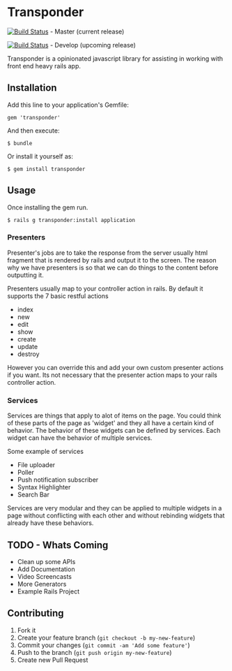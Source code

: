 # Transponder
[![Build Status](https://travis-ci.org/artellectual/transponder.png?branch=master)](https://travis-ci.org/artellectual/transponder) - Master (current release)

[![Build Status](https://travis-ci.org/artellectual/transponder.png?branch=develop)](https://travis-ci.org/artellectual/transponder) - Develop (upcoming release)

Transponder is a opinionated javascript library for assisting in working with front end heavy rails app.

## Installation

Add this line to your application's Gemfile:

    gem 'transponder'

And then execute:

    $ bundle

Or install it yourself as:

    $ gem install transponder

## Usage

Once installing the gem run.

    $ rails g transponder:install application

### Presenters
Presenter's jobs are to take the response from the server usually html fragment that is rendered by rails and output it to the screen. The reason why we have presenters is so that we can do things to the content before outputting it.

Presenters usually map to your controller action in rails. By default it supports the 7 basic restful actions 

+ index
+ new
+ edit
+ show
+ create
+ update
+ destroy

However you can override this and add your own custom presenter actions if you want. Its not necessary that the presenter action maps to your rails controller action.

### Services
Services are things that apply to alot of items on the page. You could think of these parts of the page as 'widget' and they all have a certain kind of behavior. The behavior of these widgets can be defined by services. Each widget can have the behavior of multiple services.

Some example of services

+ File uploader
+ Poller
+ Push notification subscriber
+ Syntax Highlighter
+ Search Bar

Services are very modular and they can be applied to multiple widgets in a page without conflicting with each other and without rebinding widgets that already have these behaviors.


## TODO - Whats Coming

  + Clean up some APIs
  + Add Documentation
  + Video Screencasts
  + More Generators
  + Example Rails Project

## Contributing

1. Fork it
2. Create your feature branch (`git checkout -b my-new-feature`)
3. Commit your changes (`git commit -am 'Add some feature'`)
4. Push to the branch (`git push origin my-new-feature`)
5. Create new Pull Request

